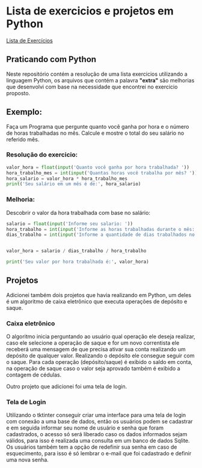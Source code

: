 # Lista de exercicios e projetos em Python

[Lista de Exercícios](https://wiki.python.org.br/ListaDeExercicios "Lista de Exercícios")

## Praticando com Python

Neste repositório contém a resolução de uma lista exercicios utilizando a linguagem Python, os arquivos que contém a palavra **"extra"** são melhorias que desenvolvi com base na necessidade que encontrei no exercicio proposto.

## Exemplo: 
 Faça um Programa que pergunte quanto você ganha por hora e o número de horas trabalhadas no mês. Calcule e mostre o total do seu salário no referido mês. 
### Resolução do exercicio:
 ```python
valor_hora = float(input('Quanto você ganha por hora trabalhada? '))
hora_trabalho_mes = int(input('Quantas horas você trabalha por mês? '))
hora_salario = valor_hora * hora_trabalho_mes
print('Seu salário em um mês é de:', hora_salario)
```
### Melhoria:
Descobrir o valor da hora trabalhada com base no salário:
```python
salario = float(input('Informe seu salario: '))
hora_trabalho = int(input('Informe as horas trabalhadas durante o mês: '))
dias_trabalho = int(input('Informe a quantidade de dias trabalhados no mês:'))


valor_hora = salario / dias_trabalho / hora_trabalho

print('Seu valor por hora trabalhada é:', valor_hora)
```

## Projetos

Adicionei também dois projetos que havia realizando em Python, um deles é um algoritmo de caixa eletrônico que executa operações de depósito e saque.
### Caixa eletrônico
O algoritmo inicia perguntando ao usuário qual operação ele deseja realizar, caso ele selecione a operação de saque e for um novo correntista ele receberá uma mensagem de que precisa ativar sua conta realizando um depósito de qualquer valor. Realizando o depósito ele consegue seguir com o saque.
Para cada operação (depósito/saque) é exibido o saldo em conta, na operação de saque caso o valor seja aprovado também é exibido a contagem de cédulas.

Outro projeto que adicionei foi uma tela de login.
### Tela de Login
Utilizando o tktinter conseguir criar uma interface para uma tela de login com conexão a uma base de dados, então os usuários podem se cadastrar e em seguida informar seu nome de usuário e senha que foram cadastrados, o acesso só será liberado caso os dados informados sejam válidos, para isso é realizada uma consulta em um banco de dados Sqlite.
Os usuários também tem a opção de redefinir sua senha em caso de esquecimento, para isso é só lembrar o e-mail que foi cadastrado e definir uma nova senha.
